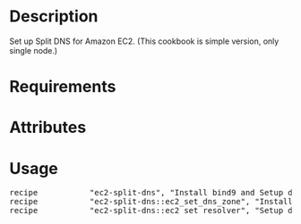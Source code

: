Description
===========

Set up Split DNS for Amazon EC2. 
(This cookbook is simple version, only single node.)

Requirements
============

Attributes
==========

Usage
=====
<pre>
recipe           "ec2-split-dns", "Install bind9 and Setup dns zone files for Split DNS." 
recipe           "ec2-split-dns::ec2_set_dns_zone", "Install init script - modify dns zone files at boot time." 
recipe           "ec2-split-dns::ec2_set_resolver", "Setup dns resolver related files. : /etc/resolv.conf /etc/dhcp3/dhclie</pre>